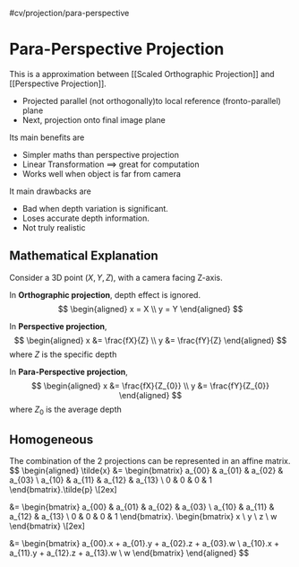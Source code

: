 #cv/projection/para-perspective 
# Para-Perspective Projection
This is a approximation between [[Scaled Orthographic Projection]] and [[Perspective Projection]].

- Projected parallel (not orthogonally)to local reference (fronto-parallel) plane 
- Next, projection onto final image plane

Its main benefits are
- Simpler maths than perspective projection
- Linear Transformation $\implies$ great for computation
- Works well when object is far from camera

It main drawbacks are
- Bad when depth variation is significant.
- Loses accurate depth information.
- Not truly realistic

## Mathematical Explanation
Consider a 3D point ($X, Y, Z$), with a camera facing Z-axis.

In **Orthographic projection**, depth effect is ignored.
$$
\begin{aligned}
x = X \\
y = Y
\end{aligned}
$$

In **Perspective projection**, 
$$
\begin{aligned}
x &= \frac{fX}{Z} \\
y &= \frac{fY}{Z}
\end{aligned}
$$
where $Z$ is the specific depth

In **Para-Perspective projection**,
$$
\begin{aligned}
x &= \frac{fX}{Z_{0}} \\
y &= \frac{fY}{Z_{0}}
\end{aligned}
$$
where $Z_{0}$ is the average depth


## Homogeneous
The combination of the 2 projections can be represented in an affine matrix.
$$
\begin{aligned}
\tilde{x} 
&= \begin{bmatrix} 
a_{00} & a_{01} & a_{02} & a_{03} \\
a_{10} & a_{11} & a_{12} & a_{13} \\ 
0 & 0 & 0 & 1
\end{bmatrix}.\tilde{p} \\[2ex]

&= \begin{bmatrix} 
a_{00} & a_{01} & a_{02} & a_{03} \\
a_{10} & a_{11} & a_{12} & a_{13} \\ 
0 & 0 & 0 & 1
\end{bmatrix}.
\begin{bmatrix}
x \\ y \\ z \\ w
\end{bmatrix} \\[2ex]

&= \begin{bmatrix}
a_{00}.x + a_{01}.y + a_{02}.z + a_{03}.w \\
a_{10}.x + a_{11}.y + a_{12}.z + a_{13}.w \\
w
\end{bmatrix}
\end{aligned}
$$

